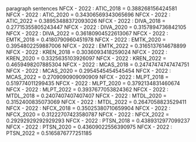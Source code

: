 paragraph
sentences
NFCX - 2022 : ATIC_2018 = 0.388268156424581
NFCX - 2022 : ATIC_2020 = 0.34306569343065696
NFCX - 2022 : ATIC_2022 = 0.38953488372093026
NFCX - 2022 : DIVA_2018 = 0.27715355805243447
NFCX - 2022 : DIVA_2020 = 0.3157894736842105
NFCX - 2022 : DIVA_2022 = 0.36180904522613067
NFCX - 2022 : EMTK_2018 = 0.4180790960451978
NFCX - 2022 : EMTK_2020 = 0.3954802259887006
NFCX - 2022 : EMTK_2022 = 0.3165137614678899
NFCX - 2022 : KREN_2018 = 0.3036093418259024
NFCX - 2022 : KREN_2020 = 0.3325635103926097
NFCX - 2022 : KREN_2022 = 0.4659498207885304
NFCX - 2022 : MCAS_2018 = 0.24747474747474751
NFCX - 2022 : MCAS_2020 = 0.2954545454545454
NFCX - 2022 : MCAS_2022 = 0.2709090909090909
NFCX - 2022 : MLPT_2018 = 0.519774011299435
NFCX - 2022 : MLPT_2020 = 0.3792134831460674
NFCX - 2022 : MLPT_2022 = 0.3937677053824362
NFCX - 2022 : MTDL_2018 = 0.2407407407407407
NFCX - 2022 : MTDL_2020 = 0.3152400835073069
NFCX - 2022 : MTDL_2022 = 0.2647058823529411
NFCX - 2022 : NFCX_2018 = 0.35025380710659904
NFCX - 2022 : NFCX_2020 = 0.31222707423580787
NFCX - 2022 : NFCX_2022 = 0.29292929292929293
NFCX - 2022 : PTSN_2018 = 0.4389312977099237
NFCX - 2022 : PTSN_2020 = 0.43609022556390975
NFCX - 2022 : PTSN_2022 = 0.5165876777251185
